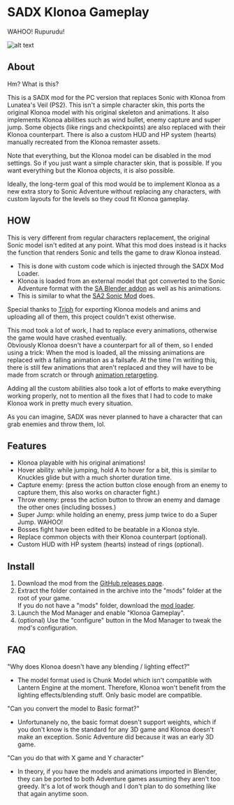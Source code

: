 # SADX Klonoa Gameplay

WAHOO! Rupurudu!

![alt text](https://upload.wikimedia.org/wikipedia/en/thumb/5/5f/Klonoa.png/220px-Klonoa.png)

## About

Hm? What is this?

This is a SADX mod for the PC version that replaces Sonic with Klonoa from Lunatea's Veil (PS2). This isn't a simple character skin, this ports the original Klonoa model with his original skeleton and animations.
It also implements Klonoa abilities such as wind bullet, enemy capture and super jump. 
Some objects (like rings and checkpoints) are also replaced with their Klonoa counterpart.
There is also a custom HUD and HP system (hearts) manually recreated from the Klonoa remaster assets.

Note that everything, but the Klonoa model can be disabled in the mod settings. So if you just want a simple character skin, that is possible. If you want everything but the Klonoa objects, it is also possible.

Ideally, the long-term goal of this mod would be to implement Klonoa as a new extra story to Sonic Adventure without replacing any characters, with custom layouts for the levels so they coud fit Klonoa gameplay.

## HOW

This is very different from regular characters replacement, the original Sonic model isn't edited at any point. What this mod does instead is it hacks the function that renders Sonic and tells the game to draw Klonoa instead.

- This is done with custom code which is injected through the SADX Mod Loader.
- Klonoa is loaded from an external model that got converted to the Sonic Adventure format with the [SA Blender addon](https://github.com/Justin113D/BlenderSASupport/wiki#how-to-create-model-mods-for-the-sonic-adventure-games) as well as his animations. 
- This is similar to what the [SA2 Sonic Mod](https://gamebanana.com/mods/247991) does.

Special thanks to [Triph](https://github.com/entriphy) for exporting Klonoa models and anims and uploading all of them, this project couldn't exist otherwise.

This mod took a lot of work, I had to replace every animations, otherwise the game would have crashed eventually.  
Obviously Klonoa doesn't have a counterpart for all of them, so I ended using a trick: When the mod is loaded, all the missing animations are replaced with a falling animation as a failsafe.
At the time I'm writing this, there is still few animations that aren't replaced and they will have to be made from scratch or through [animation retargeting](https://github.com/Mwni/blender-animation-retargeting).

Adding all the custom abilities also took a lot of efforts to make everything working properly, not to mention all the fixes that I had to code to make Klonoa work in pretty much every situation.

As you can imagine, SADX was never planned to have a character that can grab enemies and throw them, lol.

## Features

* Klonoa playable with his original animations!
* Hover ability: while jumping, hold A to hover for a bit, this is similar to Knuckles glide but with a much shorter duration time.
* Capture enemy: (press the action button close enough from an enemy to capture them, this also works on character fight.)
* Throw enemy: press the action button to throw an enemy and damage the other ones (including bosses.)
* Super Jump: while holding an enemy, press jump twice to do a Super Jump. WAHOO!
* Bosses fight have been edited to be beatable in a Klonoa style.
* Replace common objects with their Klonoa counterpart (optional).
* Custom HUD with HP system (hearts) instead of rings (optional).

## Install

1. Download the mod from the [GitHub releases page](https://github.com/Sora-yx/SADX-Klonoa-Gameplay/releases).
2. Extract the folder contained in the archive into the "mods" folder at the root of your game. <br> If you do not have a "mods" folder, download the [mod loader](https://github.com/x-hax/sadx-mod-loader).
3. Launch the Mod Manager and enable "Klonoa Gameplay".
4. (optional) Use the "configure" button in the Mod Manager to tweak the mod's configuration.

## FAQ

"Why does Klonoa doesn't have any blending / lighting effect?"
- The model format used is Chunk Model which isn't compatible with Lantern Engine at the moment. Therefore, Klonoa won't benefit from the lighting effects/blending stuff. Only basic model are compatible.

"Can you convert the model to Basic format?"
- Unfortunanely no, the basic format doesn't support weights, which if you don't know is the standard for any 3D game and Klonoa doesn't make an exception. Sonic Adventure did because it was an early 3D game.

"Can you do that with X game and Y character"
- In theory, if you have the models and animations imported in Blender, they can be ported to both Adventure games assuming they aren't too greedy. It's a lot of work though and I don't plan to do something like that again anytime soon.


